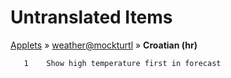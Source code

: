 # Untranslated Items
[Applets](../../../README.md) &#187; [weather@mockturtl](../README.md) &#187; **Croatian (hr)**

       1	Show high temperature first in forecast
